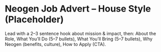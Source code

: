 ﻿# Neogen Job Advert – House Style (Placeholder)
Lead with a 2–3 sentence hook about mission & impact, then: About the Role, What You’ll Do (5–7 bullets), What You’ll Bring (5–7 bullets),
Why Neogen (benefits, culture), How to Apply (CTA).
